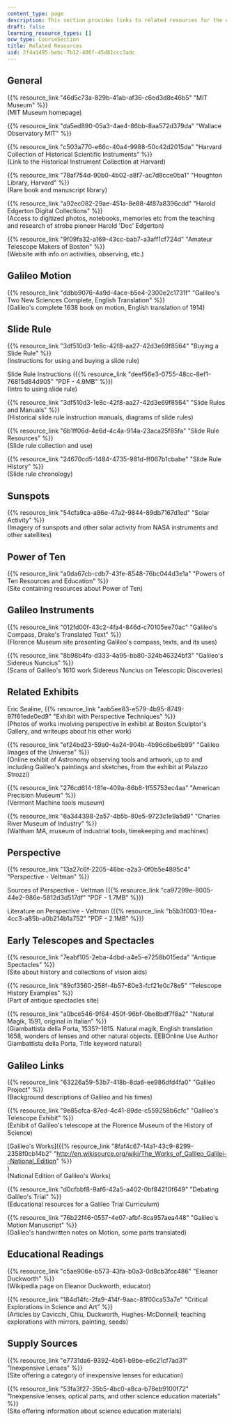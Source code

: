 ```yaml
---
content_type: page
description: This section provides links to related resources for the course.
draft: false
learning_resource_types: []
ocw_type: CourseSection
title: Related Resources
uid: 2f4a1495-bebc-7b12-406f-45d81ccc3adc
---
```

## General

{{% resource_link "46d5c73a-829b-41ab-af36-c6ed3d8e46b5" "MIT Museum" %}}   
(MIT Museum homepage)

{{% resource_link "da5ed890-05a3-4ae4-86bb-8aa572d379da" "Wallace Observatory MIT" %}} 

{{% resource_link "c503a770-e66c-40a4-9988-50c42d2015da" "Harvard Collection of Historical Scientific Instruments" %}}   
(Link to the Historical Instrument Collection at Harvard)

{{% resource_link "78af754d-90b0-4b02-a8f7-ac7d8cce0ba1" "Houghton Library, Harvard" %}}   
(Rare book and manuscript library)

{{% resource_link "a92ec082-29ae-451a-8e88-4f87a8396cdd" "Harold Edgerton Digital Collections" %}}   
(Access to digitized photos, notebooks, memories etc from the teaching and research of strobe pioneer Harold 'Doc' Edgerton)

{{% resource_link "9f09fa32-a169-43cc-bab7-a3aff1cf724d" "Amateur Telescope Makers of Boston" %}}   
(Website with info on activities, observing, etc.)

## Galileo Motion

{{% resource_link "ddbb9076-4a9d-4ace-b5e4-2300e2c1731f" "Galileo's Two New Sciences Complete, English Translation" %}}   
(Galileo's complete 1638 book on motion, English translation of 1914)

## Slide Rule

{{% resource_link "3df510d3-1e8c-42f8-aa27-42d3e69f8564" "Buying a Slide Rule" %}}   
(Instructions for using and buying a slide rule)

Slide Rule Instructions ({{% resource_link "deef56e3-0755-48cc-8ef1-76815d84d905" "PDF - 4.9MB" %}})   
(Intro to using slide rule)

{{% resource_link "3df510d3-1e8c-42f8-aa27-42d3e69f8564" "Slide Rules and Manuals" %}}   
(Historical slide rule instruction manuals, diagrams of slide rules)

{{% resource_link "6b1ff06d-4e6d-4c4a-914a-23aca25f85fa" "Slide Rule Resources" %}}   
(Slide rule collection and use)

{{% resource_link "24670cd5-1484-4735-981d-ff067b1cbabe" "Slide Rule History" %}}   
(Slide rule chronology)

## Sunspots

{{% resource_link "54cfa9ca-a86e-47a2-9844-89db7167d1ed" "Solar Activity" %}}   
(Imagery of sunspots and other solar activity from NASA instruments and other satellites)

## Power of Ten

{{% resource_link "a0da67cb-cdb7-43fe-8548-76bc044d3e1a" "Powers of Ten Resources and Education" %}}   
(Site containing resources about Power of Ten)

## Galileo Instruments

{{% resource_link "012fd00f-43c2-4fa4-846d-c70105ee70ac" "Galileo's Compass, Drake's Translated Text" %}}   
(Florence Museum site presenting Galileo's compass, texts, and its uses)

{{% resource_link "8b98b4fa-d333-4a95-bb80-324b46324bf3" "Galileo's Sidereus Nuncius" %}}   
(Scans of Galileo's 1610 work Sidereus Nuncius on Telescopic Discoveries)

## Related Exhibits

Eric Sealine, {{% resource_link "aab5ee83-e579-4b95-8749-97f61ede0ed9" "Exhibit with Perspective Techniques" %}}   
(Photos of works involving perspective in exhibit at Boston Sculptor's Gallery, and writeups about his other work)

{{% resource_link "ef24bd23-59a0-4a24-904b-4b96c6be6b99" "Galileo Images of the Universe" %}}   
(Online exhibit of Astronomy observing tools and artwork, up to and including Galileo's paintings and sketches, from the exhibit at Palazzo Strozzi)

{{% resource_link "276cd614-181e-409a-86b8-1f55753ec4aa" "American Precision Museum" %}}   
(Vermont Machine tools museum)

{{% resource_link "6a344398-2a57-4b5b-80e5-9723c1e9a5d9" "Charles River Museum of Industry" %}}   
(Waltham MA, museum of industrial tools, timekeeping and machines)

## Perspective

{{% resource_link "13a27c6f-2205-46bc-a2a3-0f0b5e4895c4" "Perspective - Veltman" %}}

Sources of Perspective - Veltman ({{% resource_link "ca97299e-8005-44e2-986e-5812d3d517df" "PDF - 1.7MB" %}})

Literature on Perspective - Veltman ({{% resource_link "b5b3f003-10ea-4cc3-a85b-a0b214b1a752" "PDF - 2.1MB" %}})

## Early Telescopes and Spectacles

{{% resource_link "7eabf105-2eba-4dbd-a4e5-e7258b015eda" "Antique Spectacles" %}}   
(Site about history and collections of vision aids)

{{% resource_link "89cf3560-258f-4b57-80e3-fcf21e0c78e5" "Telescope History Examples" %}}   
(Part of antique spectacles site)

{{% resource_link "a0bce546-9f64-450f-96bf-0be8bdf7f8a2" "Natural Magik, 1591, original in Italian" %}}   
(Giambattista della Porta, 1535?-1615. Natural magik, English translation 1658, wonders of lenses and other natural objects. EEBOnline Use Author Giambattista della Porta, Title keyword natural)

## Galileo Links

{{% resource_link "63226a59-53b7-418b-8da6-ee986dfd4fa0" "Galileo Project" %}}   
(Background descriptions of Galileo and his times)

{{% resource_link "9e85cfca-87ed-4c41-89de-c559258b6cfc" "Galileo's Telescope Exhibit" %}}   
(Exhibit of Galileo's telescope at the Florence Museum of the History of Science)

\[Galileo's Works\]({{% resource_link "8faf4c67-14a1-43c9-8299-2358f0cb14b2" "http://en.wikisource.org/wiki/The_Works_of_Galileo_Galilei--National_Edition" %}}  
)   
(National Edition of Galileo's Works)

{{% resource_link "d0cfbbf8-9af6-42a5-a402-0bf84210f649" "Debating Galileo's Trial" %}}   
(Educational resources for a Galileo Trial Curriculum)

{{% resource_link "76b22f46-0557-4e07-afbf-8ca957aea448" "Galileo's Motion Manuscript" %}}   
(Galileo's handwritten notes on Motion, some parts translated)

## Educational Readings

{{% resource_link "c5ae906e-b573-43fa-b0a3-0d8cb3fcc486" "Eleanor Duckworth" %}}   
(Wikipedia page on Eleanor Duckworth, educator)

{{% resource_link "184d14fc-2fa9-414f-9aac-81f00ca53a7e" "Critical Explorations in Science and Art" %}}   
(Articles by Cavicchi, Chiu, Duckworth, Hughes-McDonnell; teaching explorations with mirrors, painting, seeds)

## Supply Sources

{{% resource_link "e7731da6-9392-4b61-b9be-e6c21cf7ad31" "Inexpensive Lenses" %}}   
(Site offering a category of inexpensive lenses for education)

{{% resource_link "53fa3f27-35b5-4bc0-a8ca-b78eb9100f72" "Inexpensive lenses, optical parts, and other science education materials" %}}   
(Site offering information about science education materials)